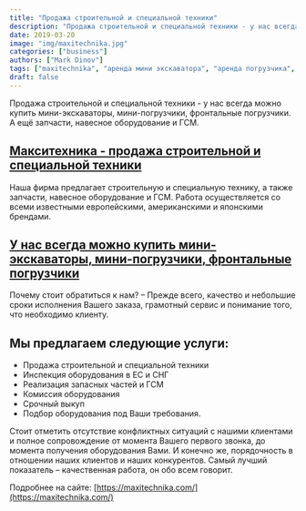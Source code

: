 ```yaml
---
title: "Продажа строительной и специальной техники"
description: "Продажа строительной и специальной техники - у нас всегда можно купить мини-экскаваторы, мини-погрузчики, фронтальные погрузчики. А ещё запчасти, навесное оборудование и ГСМ."
date: 2019-03-20
image: "img/maxitechnika.jpg"
categories: ["business"]
authors: ["Mark Dinov"]
tags: ["maxitechnika", "аренда мини экскаватора", "аренда погрузчика", "аренда спецтехники", "Макситехника", "Продажа специальной техники", "Продажа строительной техники"]
draft: false
---
```


Продажа строительной и специальной техники - у нас всегда можно купить мини-экскаваторы, мини-погрузчики, фронтальные погрузчики. А ещё запчасти, навесное оборудование и ГСМ.

## [Макситехника - продажа строительной и специальной техники](https://maxitechnika.com/)

Наша фирма предлагает строительную и специальную технику, а также запчасти, навесное оборудование и ГСМ. Работа осуществляется со всеми известными европейскими, американскими и японскими брендами.

## [У нас всегда можно купить мини-экскаваторы, мини-погрузчики, фронтальные погрузчики](https://maxitechnika.com/)

Почему стоит обратиться к нам? – Прежде всего, качество и небольшие сроки исполнения Вашего заказа, грамотный сервис и понимание того, что необходимо клиенту.

## Мы предлагаем следующие услуги:

* Продажа строительной и специальной техники
* Инспекция оборудования в ЕС и СНГ
* Реализация запасных частей и ГСМ
* Комиссия оборудования
* Срочный выкуп
* Подбор оборудования под Ваши требования.

Стоит отметить отсутствие конфликтных ситуаций с нашими клиентами и полное сопровождение от момента Вашего первого звонка, до момента получения оборудования Вами. И конечно же, порядочность в отношении наших клиентов и наших конкурентов. Самый лучший показатель – качественная работа, он обо всем говорит.

Подробнее на сайте: [https://maxitechnika.com/](https://maxitechnika.com/)
